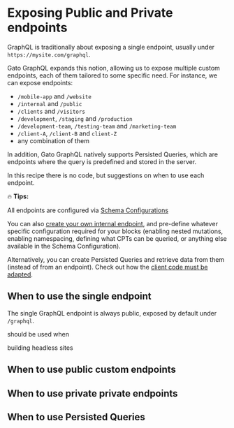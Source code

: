 # Exposing Public and Private endpoints

GraphQL is traditionally about exposing a single endpoint, usually under `https://mysite.com/graphql`.

Gato GraphQL expands this notion, allowing us to expose multiple custom endpoints, each of them tailored to some specific need. For instance, we can expose endpoints:

- `/mobile-app` and `/website`
- `/internal` and `/public`
- `/clients` and `/visitors`
- `/development`, `/staging` and `/production`
- `/development-team`, `/testing-team` and `/marketing-team`
- `/client-A`, `/client-B` and `client-Z`
- any combination of them

In addition, Gato GraphQL natively supports Persisted Queries, which are endpoints where the query is predefined and stored in the server.

In this recipe there is no code, but suggestions on when to use each endpoint.

<div class="doc-highlight" markdown=1>

🔥 **Tips:**

All endpoints are configured via [Schema Configurations]()

You can also [create your own internal endpoint](https://gatographql.com/guides/config/creating-custom-internal-endpoints-for-blocks/), and pre-define whatever specific configuration required for your blocks (enabling nested mutations, enabling namespacing, defining what CPTs can be queried, or anything else available in the Schema Configuration).

Alternatively, you can create Persisted Queries and retrieve data from them (instead of from an endpoint). Check out how the [client code must be adapted](https://gatographql.com/guides/intro/connecting-to-the-graphql-server-from-a-client/#heading-executing-persisted-queries).

</div>

## When to use the single endpoint

The single GraphQL endpoint is always public, exposed by default under `/graphql`.

should be used when 

building headless sites

## When to use public custom endpoints


## When to use private private endpoints


## When to use Persisted Queries

